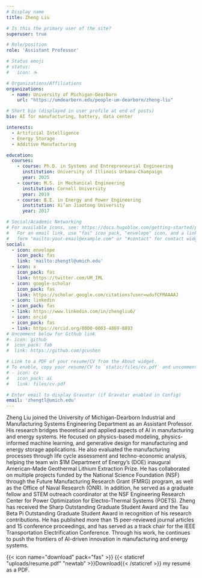 ```yaml
---
# Display name
title: Zheng Liu

# Is this the primary user of the site?
superuser: true

# Role/position
role: 'Assistant Professor'

# Status emoji
# status:
#   icon: ☕️

# Organizations/Affiliations
organizations:
  - name: University of Michigan-Dearborn
    url: "https://umdearborn.edu/people-um-dearborn/zheng-liu"

# Short bio (displayed in user profile at end of posts)
bio: AI for manufacturing, battery, data center

interests:
  - Artificial Intelligence
  - Energy Storage
  - Additive Manufacturing

education:
  courses:
    - course: Ph.D. in Systems and Entrepreneurial Engineering
      institution: University of Illinois Urbana-Champaign
      year: 2025
    - course: M.S. in Mechanical Engineering
      institution: Cornell University
      year: 2019
    - course: B.E. in Energy and Power Engineering
      institution: Xi’an Jiaotong University
      year: 2017

# Social/Academic Networking
# For available icons, see: https://docs.hugoblox.com/getting-started/page-builder/#icons
#   For an email link, use "fas" icon pack, "envelope" icon, and a link in the
#   form "mailto:your-email@example.com" or "#contact" for contact widget.
social:
  - icon: envelope
    icon_pack: fas
    link: 'mailto:zhengtl@umich.edu'
  - icon: x
    icon_pack: fas
    link: https://twitter.com/UM_IML
  - icon: google-scholar
    icon_pack: fas
    link: https://scholar.google.com/citations?user=wdufCFMAAAAJ
  - icon: linkedin
  - icon_pack: fas
  - link: https://www.linkedin.com/in/zhengliu6/
  - icon: orcid
  - icon_pack: fas
  - link: https://orcid.org/0000-0003-4869-8893
# Uncomment below for Github link
#- icon: github
#  icon_pack: fab
#  link: https://github.com/gcushen

# Link to a PDF of your resume/CV from the About widget.
# To enable, copy your resume/CV to `static/files/cv.pdf` and uncomment the lines below.
# - icon: cv
#   icon_pack: ai
#   link: files/cv.pdf

# Enter email to display Gravatar (if Gravatar enabled in Config)
email: 'zhengtl@umich.edu'
---
```


Zheng Liu joined the University of Michigan-Dearborn Industrial and Manufacturing Systems Engineering Department as an Assistant Professor. His research bridges theoretical and applied aspects of AI in manufacturing and energy systems. He focused on physics-based modeling, physics-informed machine learning, and generative design for manufacturing and energy storage applications. He also evaluated the manufacturing processes through life cycle assessment and techno-economic analysis, helping the team win $1M Department of Energy’s (DOE) inaugural American-Made Geothermal Lithium Extraction Prize. He has collaborated on multiple projects funded by the National Science Foundation (NSF) through the Future Manufacturing Research Grant (FMRG) program, as well as the Office of Naval Research (ONR). In addition, he served as a graduate fellow and STEM outreach coordinator at the NSF Engineering Research Center for Power Optimization for Electro-Thermal Systems (POETS). Zheng has received the Sharp Outstanding Graduate Student Award and the Tau Beta Pi Outstanding Graduate Student Award in recognition of his research contributions. He has published more than 15 peer-reviewed journal articles and 15 conference proceedings, and has served as a track chair for the IEEE Transportation Electrification Conference. Through his work, he continues to push the frontiers of AI-driven innovation in manufacturing and energy systems.


{{< icon name="download" pack="fas" >}} {{< staticref "uploads/resume.pdf" "newtab" >}}Download{{< /staticref >}} my resumé as a PDF.
